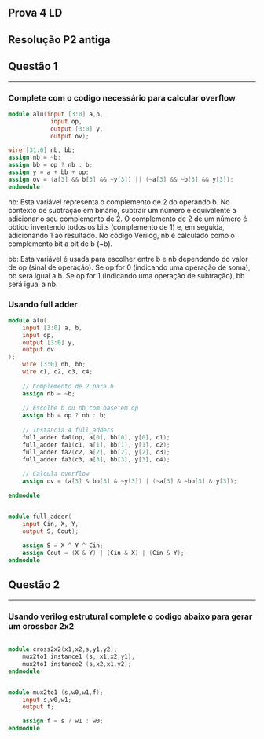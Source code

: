 ## Prova 4 LD

## Resolução P2 antiga
## Questão 1
---
### Complete com o codigo necessário para calcular overflow

```verilog
module alu(input [3:0] a,b,
            input op,
            output [3:0] y,
            output ov);

wire [31:0] nb, bb;
assign nb = ~b;
assign bb = op ? nb : b;
assign y = a + bb + op;
assign ov = (a[3] && b[3] && ~y[3]) || (~a[3] && ~b[3] && y[3]);
endmodule
```
nb: Esta variável representa o complemento de 2 do operando b. No contexto de subtração em binário, subtrair um número é equivalente a adicionar o seu complemento de 2. O complemento de 2 de um número é obtido invertendo todos os bits (complemento de 1) e, em seguida, adicionando 1 ao resultado. No código Verilog, nb é calculado como o complemento bit a bit de b (~b).

bb: Esta variável é usada para escolher entre b e nb dependendo do valor de op (sinal de operação). Se op for 0 (indicando uma operação de soma), bb será igual a b. Se op for 1 (indicando uma operação de subtração), bb será igual a nb.


### Usando full adder
```verilog
module alu(
    input [3:0] a, b,
    input op,
    output [3:0] y,
    output ov
);
    wire [3:0] nb, bb;
    wire c1, c2, c3, c4;
    
    // Complemento de 2 para b
    assign nb = ~b;
    
    // Escolhe b ou nb com base em op
    assign bb = op ? nb : b;
    
    // Instancia 4 full_adders
    full_adder fa0(op, a[0], bb[0], y[0], c1);
    full_adder fa1(c1, a[1], bb[1], y[1], c2);
    full_adder fa2(c2, a[2], bb[2], y[2], c3);
    full_adder fa3(c3, a[3], bb[3], y[3], c4);
    
    // Calcula overflow
    assign ov = (a[3] & bb[3] & ~y[3]) | (~a[3] & ~bb[3] & y[3]);

endmodule


module full_adder(
    input Cin, X, Y,
    output S, Cout);
    
    assign S = X ^ Y ^ Cin;
    assign Cout = (X & Y) | (Cin & X) | (Cin & Y);
endmodule

```
## Questão 2
---
### Usando verilog estrutural complete o codigo abaixo para gerar um crossbar 2x2
```verilog

module cross2x2(x1,x2,s,y1,y2);
    mux2to1 instance1 (s, x1,x2,y1);
    mux2to1 instance2 (s,x2,x1,y2);
endmodule


module mux2to1 (s,w0,w1,f);
    input s,w0,w1;
    output f;

    assign f = s ? w1 : w0;
endmodule

```

